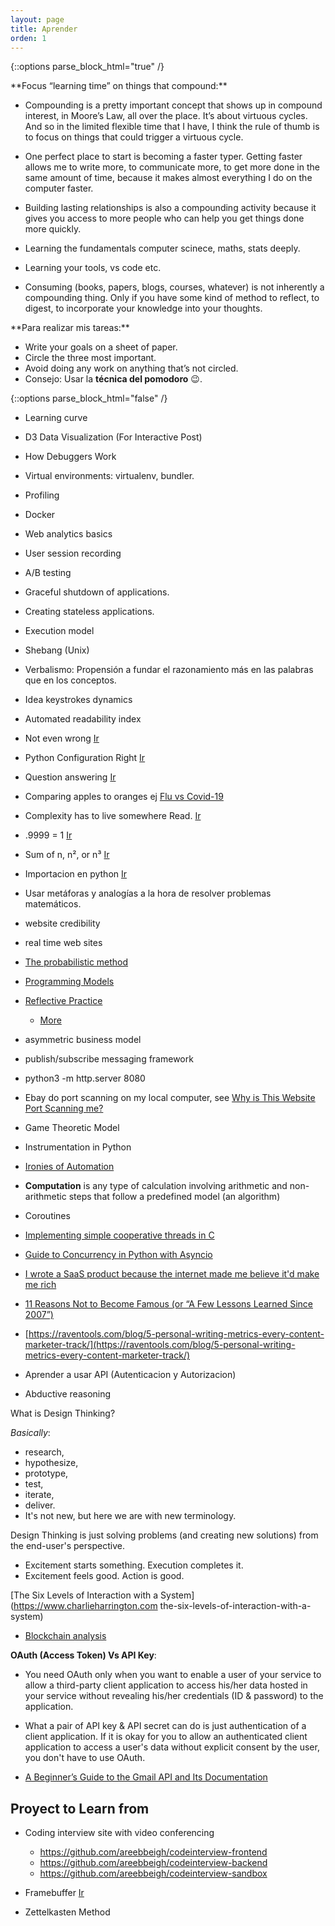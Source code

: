 ```yaml
---
layout: page
title: Aprender
orden: 1
---
```


<!--more-->

{::options parse_block_html="true" /}

<div class="message"> 
**Focus “learning time” on things that compound:**

- Compounding is a pretty important concept that shows up in compound interest, in Moore’s Law, all over the place. It’s about virtuous cycles. And so in the limited flexible time that I have, I think the rule of thumb is to focus on things that could trigger a virtuous cycle.

- One perfect place to start is becoming a faster typer. Getting faster allows me to write more, to communicate more, to get more done in the same amount of time, because it makes almost everything I do on the computer faster.

- Building lasting relationships is also a compounding activity because it gives you access to more people who can help you get things done more quickly.

- Learning the  fundamentals computer scinece, maths, stats deeply.

- Learning your tools, vs code etc.

- Consuming (books, papers, blogs, courses, whatever) is not inherently a compounding thing. Only if you have some kind of method to reflect, to digest, to incorporate your knowledge into your thoughts.

</div>

<div class="message">
**Para realizar mis tareas:**

- Write your goals on a sheet of paper.
- Circle the three most important.
- Avoid doing any work on anything that’s not circled.
- Consejo: Usar la **técnica del pomodoro** 😉.

</div>

{::options parse_block_html="false" /}

- Learning curve
- D3 Data Visualization (For Interactive Post)
- How Debuggers Work
- Virtual environments: virtualenv, bundler.
- Profiling
- Docker
- Web analytics basics
- User session recording
- A/B testing
- Graceful shutdown of applications.
- Creating stateless applications.
- Execution model
- Shebang (Unix)
- Verbalismo: Propensión a fundar el razonamiento más en las palabras que en los conceptos.
- Idea keystrokes dynamics
- Automated readability index
- Not even wrong [Ir](https://en.wikipedia.org/wiki/Not_even_wrong)
- Python Configuration Right [Ir](https://whalesalad.com/blog/doing-python-configuration-right)
- Question answering [Ir](https://en.wikipedia.org/wiki/Question_answering)
- Comparing apples to oranges ej [Flu vs Covid-19](https://blogs.scientificamerican.com/observationscomparing-covid-19-deaths-to-flu-deaths-is-like-comparing-apples-to-oranges/)
- Complexity has to live somewhere Read. [Ir](https://ferd.ca/complexity-has-to-live-somewhere.html)
- .9999 = 1 [Ir](https://en.wikipedia.org/wiki/0.999...)
- Sum of n, n², or n³ [Ir](https://brilliant.org/wiki/sum-of-n-n2-or-n3/)
- Importacion en python [Ir](http://python-notes.curiousefficiency.org/en/latest/python_concepts/import_traps.html)
- Usar metáforas y analogías a la hora de resolver problemas matemáticos.

- website credibility
- real time web sites

- [The probabilistic method](https://en.wikipedia.org/wiki/Probabilistic_method)
- [Programming Models](https://asc.llnl.gov/content/assets/docs/exascale-pmWG.pdf)
- [Reflective Practice](https://en.wikipedia.org/wiki/Reflective_practice)
  - [More](https://www.cambridge-community.org.uk/professional-development/gswrp/index.html)

- asymmetric business model
- publish/subscribe messaging framework

- python3 -m http.server 8080

- Ebay do port scanning on my local computer, see [Why is This Website Port Scanning me?](https://nullsweep.com/why-is-this-website-port-scanning-me/)

- Game Theoretic Model

- Instrumentation in Python

- [Ironies of Automation](https://en.wikipedia.org/wiki/Ironies_of_Automation)

- **Computation** is any type of calculation involving arithmetic and non-arithmetic steps that follow a predefined model (an algorithm)
- Coroutines

- [Implementing simple cooperative threads in C](https://brennan.io/2020/05/24/userspace-cooperative-multitasking/)
- [Guide to Concurrency in Python with Asyncio](https://www.integralist.co.uk/posts/python-asyncio/)

- [I wrote a SaaS product because the internet made me believe it'd make me rich](https://blog.stetsonblake.com/thoughts-on-learning-to-design-build-and-launch-a-saas-business/)

- [11 Reasons Not to Become Famous (or “A Few Lessons Learned Since 2007”)](https://tim.blog/2020/02/02/reasons-to-not-become-famous/)

- [https://raventools.com/blog/5-personal-writing-metrics-every-content-marketer-track/](https://raventools.com/blog/5-personal-writing-metrics-every-content-marketer-track/)

- Aprender a usar API (Autenticacion y Autorizacion)

- Abductive reasoning

What is Design Thinking?

*Basically*:

- research,
- hypothesize,
- prototype,
- test,
- iterate,
- deliver.
- It's not new, but here we are with new terminology.

Design Thinking is just solving problems (and creating new solutions) from the end-user's perspective.

- Excitement starts something. Execution completes it.
- Excitement feels good. Action is good.

[The Six Levels of Interaction with a System](https://www.charlieharrington.com the-six-levels-of-interaction-with-a-system)

- [Blockchain analysis](https://en.wikipedia.org/wiki/Blockchain_analysis)

**OAuth (Access Token) Vs API Key**:

- You need OAuth only when you want to enable a user of your service to allow a third-party client application to access his/her data hosted in your service without revealing his/her credentials (ID & password) to the application.

- What a pair of API key & API secret can do is just authentication of a client application. If it is okay for you to allow an authenticated client application to access a user's data without explicit consent by the user, you don't have to use OAuth.

- [A Beginner’s Guide to the Gmail API and Its Documentation](https://medium.com/better-programming/a-beginners-guide-to-the-google-gmail-api-and-its-documentation-c73495deff08)

## Proyect to Learn from

- Coding interview site with video conferencing

  - https://github.com/areebbeigh/codeinterview-frontend
  - https://github.com/areebbeigh/codeinterview-backend
  - https://github.com/areebbeigh/codeinterview-sandbox

- Framebuffer
[Ir](http://seenaburns.com/2018/04/04/writing-to-the-framebuffer/)

- Zettelkasten Method
